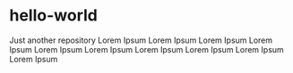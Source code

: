 # hello-world
Just another repository
Lorem Ipsum Lorem Ipsum Lorem Ipsum Lorem Ipsum Lorem Ipsum Lorem Ipsum Lorem Ipsum Lorem Ipsum
Lorem Ipsum Lorem Ipsum
